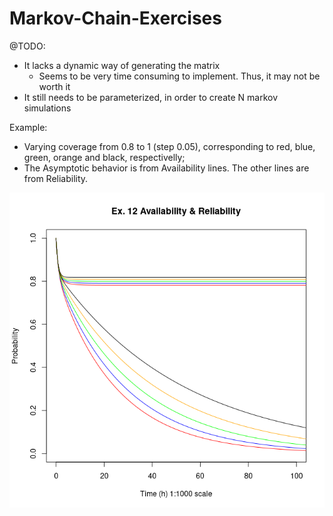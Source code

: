 # Markov-Chain-Exercises

@TODO:
  - It lacks a dynamic way of generating the matrix
    - Seems to be very time consuming to implement. Thus, it may not be worth it
  - It still needs to be parameterized, in order to create N markov simulations


Example:
  - Varying coverage from 0.8 to 1 (step 0.05), corresponding to red, blue, green, orange and black, respectivelly;
  - The Asymptotic behavior is from Availability lines. The other lines are from Reliability.


![plot](example_ex12_simulation.png)
